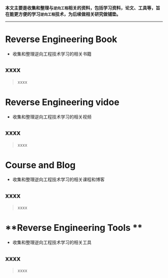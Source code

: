 **本文主要是收集和整理与`逆向工程`相关的资料，包括学习资料，论文、工具等，旨在能更方便的学习`逆向工程`技术，为后续做相关研究做铺垫。**

---

# Reverse Engineering Book

* 收集和整理逆向工程技术学习的相关书籍
## xxxx
> xxxx

# Reverse Engineering vidoe

* 收集和整理逆向工程技术学习的相关视频
## xxxx
> xxxx

# Course and Blog

* 收集和整理逆向工程技术学习的相关课程和博客
## xxxx
> xxxx

# **Reverse Engineering Tools **

* 收集和整理逆向工程技术学习的相关工具
## xxxx
> xxxx

